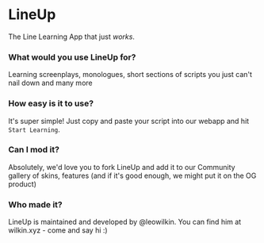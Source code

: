 # LineUp
The Line Learning App that just _works_.

### What would you use LineUp for?
Learning screenplays, monologues, short sections of scripts you just can't nail down and many more

### How easy is it to use?
It's super simple! Just copy and paste your script into our webapp and hit `Start Learning`.

### Can I mod it?
Absolutely, we'd love you to fork LineUp and add it to our Community gallery of skins, features (and if it's good enough, we might put it on the OG product)

### Who made it?
LineUp is maintained and developed by @leowilkin. You can find him at wilkin.xyz - come and say hi :)
